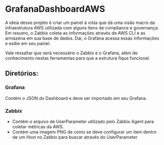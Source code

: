 # GrafanaDashboardAWS

A ideia desse projeto é criar um painel à vista que dá uma visão macro da infraestrutura AWS utilizada com alguns itens de compliance e governança. Em resumo, o Zabbix coleta as informações através de AWS CLI e as armazena em sua base de dados. Daí, o Grafana acessa essas informações e exibe em seu painel.

Vale ressaltar que será necessário o Zabbix e o Grafana, além de conhecimento nestas ferramentas para que a estrutura fique funcional.

## Diretórios:

### Grafana

Contém o JSON do Dashboard e deve ser importado em seu Grafana.

### Zabbix

- Contém o arquivo de UserParameter utilizado pelo Zabbix Agent para coletar métricas da AWS.
- Contém uma imagem PNG de como se deve configurar um item dentro de um Host no Zabbix para buscar através do UserParameter.